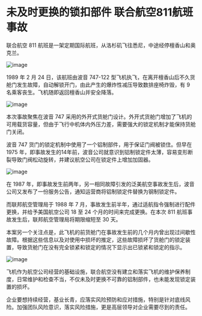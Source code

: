 # 未及时更换的锁扣部件 联合航空811航班事故

联合航空 811 航班是一架定期国际航班，从洛杉矶飞往悉尼，中途经停檀香山和奥克兰。

![image](https://github.com/user-attachments/assets/c4cdda06-bf85-4cd9-9a33-8e5294d329e6)


1989 年 2 月 24 日，该航班由波音 747-122 型飞机执飞，在离开檀香山后不久货舱门发生故障，自动解锁开门，由此产生的爆炸性减压导致数排座椅炸毁，有 9 名乘客丧生。飞机随即返回檀香山并安全降落。

![image](https://github.com/user-attachments/assets/e9540f86-bf05-46d2-8338-d44396d42b62)


本次事故聚焦在波音 747 采用的外开式货舱门设计。外开式货舱门增加了飞机的可用载货容量，但由于飞行中机体内外压力差，需要强大的锁定机制才能保持货舱门关闭。

波音 747 货门的锁定机制中使用了一个铝制部件，用于保证门阀被锁住。但早在 1975 年，即事故发生的14年前，波音公司就意识到铝制锁定件太薄，容易变形断裂导致门阀松动旋转，并建议航空公司在锁定件上增加加固器。

![image](https://github.com/user-attachments/assets/f73b727d-d9f5-4ce0-bf8e-07b5af4ac4b7)


在 1987 年，即事故发生前两年，另一相同故障引发的泛美航空事故发生后，波音公司又发布了一份服务公告，通知运营商将铝制锁定件替换为钢制锁定件。

而联邦航空管理局于 1988 年 7 月，事故发生前半年，通过适航指令强制进行配件更换，并给予美国航空公司 18 至 24 个月的时间来完成更换。在本次 811 航班事故发生后，联邦航空管理局将期限缩短至 30 天。

本案另一个关注点是，此飞机的前货舱门在事故发生前的几个月内曾出现过间歇性故障。根据这些信息以及对使用中损坏的推定，这些故障损坏了货舱门的锁定装置，导致货舱门在没有完全锁紧和锁定的情况下显示出已锁紧和锁定的指示。

![image](https://github.com/user-attachments/assets/8aa153b0-2cd3-49a0-b2fe-1c383103f566)


飞机作为航空公司经营的基础设施，联合航空没有建立和落实飞机的维护保养制度，日常维护和检查不当，不仅未及时更换不可靠的铝制部件，也未能发现锁定装置的损坏。

企业要想持续经营，基业长青，应落实风险预防和应对措施，特别是针对底线风险。加强团队风险意识，落实风险措施，更是高层领导对企业需要尽到的责任。
